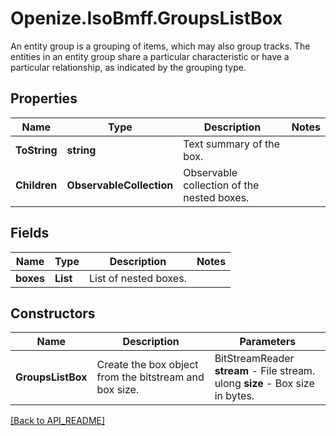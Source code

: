 # Openize.IsoBmff.GroupsListBox

An entity group is a grouping of items, which may also group tracks. The entities in an entity group share a particular characteristic or have a particular relationship, as indicated by the grouping type.

## Properties

Name | Type | Description | Notes
------------ | ------------- | ------------- | -------------
**ToString** | **string** | Text summary of the box. | 
**Children** | **ObservableCollection<GroupsListBox>** | Observable collection of the nested boxes. | 

## Fields

Name | Type | Description | Notes
------------ | ------------- | ------------- | -------------
**boxes** | **List<GroupsListBox>** | List of nested boxes. | 

## Constructors

Name | Description | Parameters
------------ | ------------- | ------------- 
**GroupsListBox** | Create the box object from the bitstream and box size. | BitStreamReader <b>stream</b> - File stream.<br />ulong <b>size</b> - Box size in bytes.

[[Back to API_README]](API_README.md)